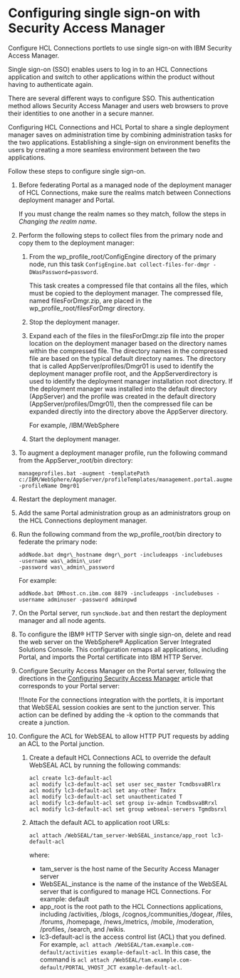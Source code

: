 # Configuring single sign-on with Security Access Manager

Configure HCL Connections portlets to use single sign-on with IBM Security Access Manager.

Single sign-on (SSO) enables users to log in to an HCL Connections application and switch to other applications within the product without having to authenticate again.

There are several different ways to configure SSO. This authentication method allows Security Access Manager and users web browsers to prove their identities to one another in a secure manner.

Configuring HCL Connections and HCL Portal to share a single deployment manager saves on administration time by combining administration tasks for the two applications. Establishing a single-sign on environment benefits the users by creating a more seamless environment between the two applications.

Follow these steps to configure single sign-on.

1.  Before federating Portal as a managed node of the deployment manager of HCL Connections, make sure the realms match between Connections deployment manager and Portal.

    If you must change the realm names so they match, follow the steps in *Changing the realm name*.

2.  Perform the following steps to collect files from the primary node and copy them to the deployment manager:

    1.  From the wp\_profile\_root/ConfigEngine directory of the primary node, run this task `ConfigEngine.bat collect-files-for-dmgr -DWasPassword=password`.

        This task creates a compressed file that contains all the files, which must be copied to the deployment manager. The compressed file, named filesForDmgr.zip, are placed in the wp\_profile\_root/filesForDmgr directory.

    2.  Stop the deployment manager.

    3.  Expand each of the files in the filesForDmgr.zip file into the proper location on the deployment manager based on the directory names within the compressed file. The directory names in the compressed file are based on the typical default directory names. The directory that is called AppServer/profiles/Dmgr01 is used to identify the deployment manager profile root, and the AppServerdirectory is used to identify the deployment manager installation root directory. If the deployment manager was installed into the default directory \(AppServer\) and the profile was created in the default directory \(AppServer/profiles/Dmgr01\), then the compressed file can be expanded directly into the directory above the AppServer directory.

        For example, /IBM/WebSphere

    4.  Start the deployment manager.

3.  To augment a deployment manager profile, run the following command from the AppServer\_root/bin directory:

    ```
    manageprofiles.bat -augment -templatePath  c:/IBM/WebSphere/AppServer/profileTemplates/management.portal.augment -profileName Dmgr01
    ```

4.  Restart the deployment manager.

5.  Add the same Portal administration group as an administrators group on the HCL Connections deployment manager.

6.  Run the following command from the wp\_profile\_root/bin directory to federate the primary node:

    ```
    addNode.bat dmgr\_hostname dmgr\_port -includeapps -includebuses
    -username was\_admin\_user
    -password was\_admin\_password
    
    ```

    For example:

    ```
    addNode.bat DMhost.cn.ibm.com 8879 -includeapps -includebuses -username adminuser -password adminpwd
    ```

7.  On the Portal server, run `syncNode.bat` and then restart the deployment manager and all node agents.

8.  To configure the IBM® HTTP Server with single sign-on, delete and read the web server on the WebSphere® Application Server Integrated Solutions Console. This configuration remaps all applications, including Portal, and imports the Portal certificate into IBM HTTP Server.

9.  Configure Security Access Manager on the Portal server, following the directions in the [Configuring Security Access Manager](../../../../../../../deployment/manage/security/people/authentication/external_sec_mgmt/security_access_manager/cfg_sec_access_mgr/index.md) article that corresponds to your Portal server:

    !!!note
        For the connections integration with the portlets, it is important that WebSEAL session cookies are sent to the junction server. This action can be defined by adding the -k option to the commands that create a junction.

10. Configure the ACL for WebSEAL to allow HTTP PUT requests by adding an ACL to the Portal junction.

    1.  Create a default HCL Connections ACL to override the default WebSEAL ACL by running the following commands:

        ```
        acl create lc3-default-acl 
        acl modify lc3-default-acl set user sec_master TcmdbsvaBRlrx
        acl modify lc3-default-acl set any-other Tmdrx
        acl modify lc3-default-acl set unauthenticated T
        acl modify lc3-default-acl set group iv-admin TcmdbsvaBRrxl
        acl modify lc3-default-acl set group webseal-servers Tgmdbsrxl
        ```

    2.  Attach the default ACL to application root URLs:

        ```
        acl attach /WebSEAL/tam_server-WebSEAL_instance/app_root lc3-default-acl
        ```

        where:

        -   tam\_server is the host name of the Security Access Manager server
        -   WebSEAL\_instance is the name of the instance of the WebSEAL server that is configured to manage HCL Connections. For example: default
        -   app\_root is the root path to the HCL Connections applications, including /activities, /blogs, /cognos,/communities,/dogear, /files, /forums, /homepage, /news,/metrics, /mobile, /moderation, /profiles, /search, and /wikis.
        -   lc3-default-acl is the access control list \(ACL\) that you defined. For example, `acl attach /WebSEAL/tam.example.com-default/activities example-default-acl`. In this case, the command is `acl attach /WebSEAL/tam.example.com-default/PORTAL_VHOST_JCT example-default-acl`.



